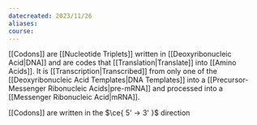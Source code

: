 ```yaml
---
datecreated: 2023/11/26
aliases: 
course:
---
```

[[Codons]] are [[Nucleotide Triplets]] written in [[Deoxyribonucleic Acid|DNA]] and are codes that [[Translation|Translate]] into [[Amino Acids]]. It is [[Transcription|Transcribed]] from only one of the [[Deoxyribonucleic Acid Templates|DNA Templates]] into a [[Precursor-Messenger Ribonucleic Acids|pre-mRNA]] and processed into a [[Messenger Ribonucleic Acid|mRNA]].  

[[Codons]] are written in the $\ce{ 5' -> 3' }$ direction
